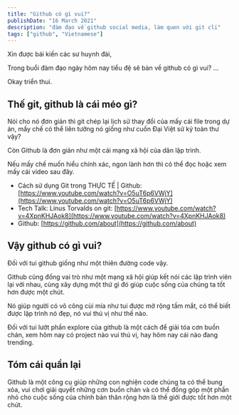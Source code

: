 ```yaml
---
title: "Github có gì vui?"
publishDate: "16 March 2021"
description: "đàm đạo về github social media, làm quen với git cli"
tags: ["github", "Vietnamese"]
---
```


Xin được bái kiến các sư huynh đài,

Trong buổi đàm đạo ngày hôm nay tiểu đệ sẽ bàn về github có gì vui? ...

Okay triển thui.

## Thế git, github là cái méo gì?

Nói cho nó đơn giản thì git chép lại lịch sử thay đổi của mấy cái file trong dự
án, mấy chế có thể liên tưởng nó giống như cuốn Đại Việt sử ký toàn thư vậy?

Còn Github là đơn giản như một cái mạng xã hội của dân lập trình.

Nếu mấy chế muốn hiểu chính xác, ngon lành hơn thì có thể đọc hoặc xem mấy cái
video sau đây.

- Cách sử dụng Git trong THỰC TẾ | Github:
  [https://www.youtube.com/watch?v=O5uT6p6VWjY](https://www.youtube.com/watch?v=O5uT6p6VWjY)
- Tech Talk: Linus Torvalds on git:
  [https://www.youtube.com/watch?v=4XpnKHJAok8](https://www.youtube.com/watch?v=4XpnKHJAok8)
- Github: [https://github.com/about](https://github.com/about)

## Vậy github có gì vui?

Đối với tui github giống như một thiên đường code vậy.

Github cũng đống vai trò như một mạng xã hội giúp kết nói các lập trình viên lại
với nhau, cùng xây dựng một thứ gì đó giúp cuộc sống của chúng ta tốt hơn được
một chút.

Nó giúp người có võ công cùi mía như tui được mở rộng tầm mắt, có thể biết được
lập trình nó đẹp, nó vui thú vị như thế nào.

Đối với tui lướt phần explore của github là một cách để giải tóa cơn buồn chán,
xem hôm nay có project nào vui thú vị, hay hôm nay cái nào đang trending.

## Tóm cái quần lại

Github là một công cụ giúp những con nghiện code chúng ta có thể bung xỏa, vui
chơi giải quyết những cơn buồn chán và có thể đống góp một phần nhỏ cho cuộc
sống của chính bản thân rộng hơn là thế giới được tốt hơn một chút.
